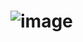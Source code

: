 ![image](https://user-images.githubusercontent.com/54825994/124700299-7388dd00-df27-11eb-86d5-bc6e54615b20.png)
==
